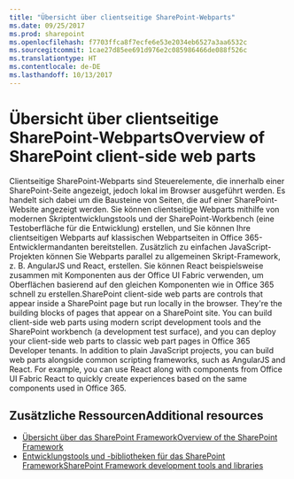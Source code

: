 ```yaml
---
title: "Übersicht über clientseitige SharePoint-Webparts"
ms.date: 09/25/2017
ms.prod: sharepoint
ms.openlocfilehash: f7703ffca8f7ecfe6e53e2034eb6527a3aa6532c
ms.sourcegitcommit: 1cae27d85ee691d976e2c085986466de088f526c
ms.translationtype: HT
ms.contentlocale: de-DE
ms.lasthandoff: 10/13/2017
---
```

# <a name="overview-of-sharepoint-client-side-web-parts"></a><span data-ttu-id="cd9b0-102">Übersicht über clientseitige SharePoint-Webparts</span><span class="sxs-lookup"><span data-stu-id="cd9b0-102">Overview of SharePoint client-side web parts</span></span>

<span data-ttu-id="cd9b0-p101">Clientseitige SharePoint-Webparts sind Steuerelemente, die innerhalb einer SharePoint-Seite angezeigt, jedoch lokal im Browser ausgeführt werden. Es handelt sich dabei um die Bausteine von Seiten, die auf einer SharePoint-Website angezeigt werden. Sie können clientseitige Webparts mithilfe von modernen Skriptentwicklungstools und der SharePoint-Workbench (eine Testoberfläche für die Entwicklung) erstellen, und Sie können Ihre clientseitigen Webparts auf klassischen Webpartseiten in Office 365-Entwicklermandanten bereitstellen.  Zusätzlich zu einfachen JavaScript-Projekten können Sie Webparts parallel zu allgemeinen Skript-Framework, z. B. AngularJS und React, erstellen. Sie können React beispielsweise zusammen mit Komponenten aus der Office UI Fabric verwenden, um Oberflächen basierend auf den gleichen Komponenten wie in Office 365 schnell zu erstellen.</span><span class="sxs-lookup"><span data-stu-id="cd9b0-p101">SharePoint client-side web parts are controls that appear inside a SharePoint page but run locally in the browser. They're the building blocks of pages that appear on a SharePoint site. You can build client-side web parts using modern script development tools and the SharePoint workbench (a development test surface), and you can deploy your client-side web parts to classic web part pages in Office 365 Developer tenants.  In addition to plain JavaScript projects, you can build web parts alongside common scripting frameworks, such as AngularJS and React. For example, you can use React along with components from Office UI Fabric React to quickly create experiences based on the same components used in Office 365.</span></span>

## <a name="additional-resources"></a><span data-ttu-id="cd9b0-108">Zusätzliche Ressourcen</span><span class="sxs-lookup"><span data-stu-id="cd9b0-108">Additional resources</span></span>

- [<span data-ttu-id="cd9b0-109">Übersicht über das SharePoint Framework</span><span class="sxs-lookup"><span data-stu-id="cd9b0-109">Overview of the SharePoint Framework</span></span>](../sharepoint-framework-overview.md)
- [<span data-ttu-id="cd9b0-110">Entwicklungstools und -bibliotheken für das SharePoint Framework</span><span class="sxs-lookup"><span data-stu-id="cd9b0-110">SharePoint Framework development tools and libraries</span></span>](../tools-and-libraries.md)
